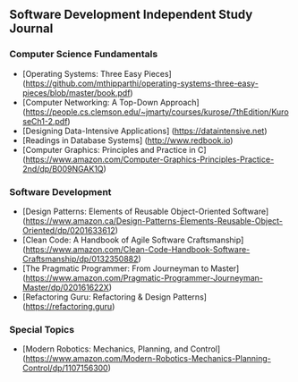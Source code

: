 ## Software Development Independent Study Journal

### Computer Science Fundamentals
- [Operating Systems: Three Easy Pieces] (https://github.com/mthipparthi/operating-systems-three-easy-pieces/blob/master/book.pdf)
- [Computer Networking: A Top-Down Approach] (https://people.cs.clemson.edu/~jmarty/courses/kurose/7thEdition/KuroseCh1-2.pdf)
- [Designing Data-Intensive Applications] (https://dataintensive.net)
- [Readings in Database Systems] (http://www.redbook.io)
- [Computer Graphics: Principles and Practice in C] (https://www.amazon.com/Computer-Graphics-Principles-Practice-2nd/dp/B009NGAK1Q)

### Software Development
- [Design Patterns: Elements of Reusable Object-Oriented Software] (https://www.amazon.ca/Design-Patterns-Elements-Reusable-Object-Oriented/dp/0201633612)
- [Clean Code: A Handbook of Agile Software Craftsmanship] (https://www.amazon.com/Clean-Code-Handbook-Software-Craftsmanship/dp/0132350882)
- [The Pragmatic Programmer: From Journeyman to Master] (https://www.amazon.com/Pragmatic-Programmer-Journeyman-Master/dp/020161622X)
- [Refactoring Guru: Refactoring & Design Patterns] (https://refactoring.guru)

### Special Topics
- [Modern Robotics: Mechanics, Planning, and Control] (https://www.amazon.com/Modern-Robotics-Mechanics-Planning-Control/dp/1107156300)
